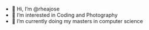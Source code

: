 - 👋 Hi, I’m @rheajose
- 👀 I’m interested in Coding and Photography
- 🌱 I’m currently doing my masters in computer science

<!---
rheajose/rheajose is a ✨ special ✨ repository because its `README.md` (this file) appears on your GitHub profile.
You can click the Preview link to take a look at your changes.
--->
